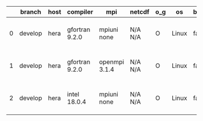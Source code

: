 |    | branch   | host   | compiler       | mpi           | netcdf   | o_g   | os    | build   | u_pass   | u_fail   | s_pass   | s_fail   | e_pass   | e_fail   |   nuopc_pass |   nuopc_fail | artifacts_hash                                                                                                                                         | modified                  |
|----|----------|--------|----------------|---------------|----------|-------|-------|---------|----------|----------|----------|----------|----------|----------|--------------|--------------|--------------------------------------------------------------------------------------------------------------------------------------------------------|---------------------------|
|  0 | develop  | hera   | gfortran 9.2.0 | mpiuni none   | N/A N/A  | O     | Linux | fail    | fail     | fail     | fail     | fail     | fail     | fail     |            0 |           50 | [artifacts](https://github.com/esmf-org/esmf-test-artifacts/tree/9e65e07ad5fe3a9bf63b36f334345474a39179d3/develop/hera/gfortran/9.2.0/O/mpiuni/none)   | 2022-03-17 22:35:07 +0000 |
|  1 | develop  | hera   | gfortran 9.2.0 | openmpi 3.1.4 | N/A N/A  | O     | Linux | fail    | fail     | fail     | fail     | fail     | fail     | fail     |            0 |           50 | [artifacts](https://github.com/esmf-org/esmf-test-artifacts/tree/9e65e07ad5fe3a9bf63b36f334345474a39179d3/develop/hera/gfortran/9.2.0/O/openmpi/3.1.4) | 2022-03-17 22:35:07 +0000 |
|  2 | develop  | hera   | intel 18.0.4   | mpiuni none   | N/A N/A  | O     | Linux | fail    | fail     | fail     | fail     | fail     | fail     | fail     |            0 |           50 | [artifacts](https://github.com/esmf-org/esmf-test-artifacts/tree/dca83146f8c78d33f8ceeef48beb22fbbb0abc06/develop/hera/intel/18.0.4/O/mpiuni/none)     | 2022-03-17 22:33:59 +0000 |